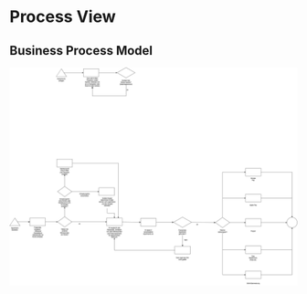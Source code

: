 # Process View

## Business Process Model

![Business Process Flowchart](./assets/Flowchart.drawio.png)
